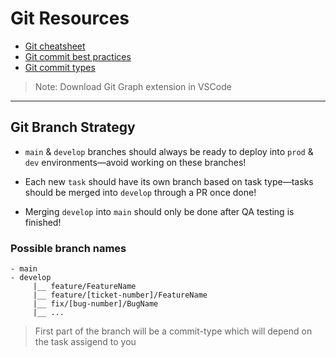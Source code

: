 # Git Resources

- [Git cheatsheet](https://education.github.com/git-cheat-sheet-education.pdf)
- [Git commit best practices](https://chiamakaikeanyi.dev/how-to-write-good-git-commit-messages/)
- [Git commit types](https://dev.to/i5han3/git-commit-message-convention-that-you-can-follow-1709)

> Note: Download Git Graph extension in VSCode

---

## Git Branch Strategy

- `main` & `develop` branches should always be ready to deploy into `prod` & `dev` environments—avoid working on these branches!

- Each new `task` should have its own branch based on task type—tasks should be merged into `develop` through a PR once done!

- Merging `develop` into `main` should only be done after QA testing is finished!

### Possible branch names

```
- main
- develop
     |__ feature/FeatureName
     |__ feature/[ticket-number]/FeatureName
     |__ fix/[bug-number]/BugName
     |__ ...
```

> First part of the branch will be a commit-type which will depend on the task assigend to you
